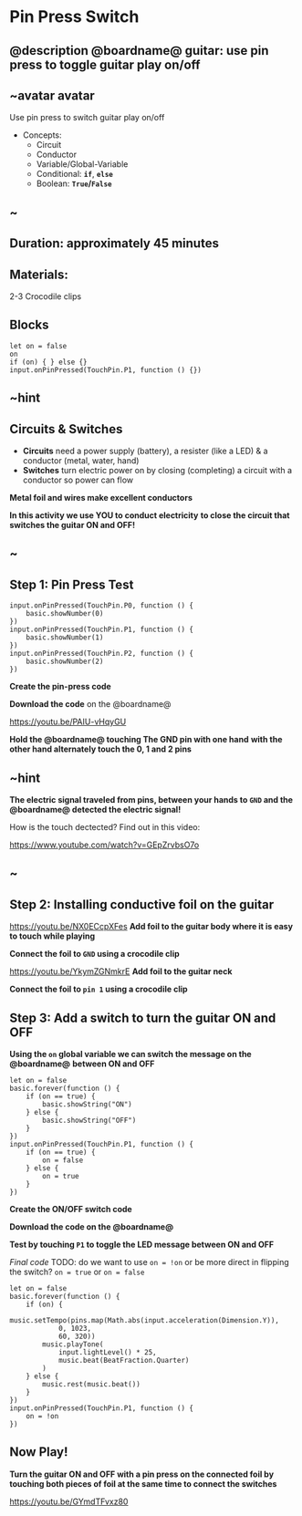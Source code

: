 # Pin Press Switch

## @description @boardname@ guitar: use pin press to toggle guitar play on/off

## ~avatar avatar
Use pin press to switch guitar play on/off

* Concepts:
    * Circuit
    * Conductor
    * Variable/Global-Variable
    * Conditional: **`if`**, **`else`**
    * Boolean: **`True`/`False`**
## ~

## Duration: approximately 45 minutes

## Materials:
2-3 Crocodile clips

## Blocks

```cards
let on = false
on
if (on) { } else {}
input.onPinPressed(TouchPin.P1, function () {})
```



## ~hint
## Circuits & Switches
* **Circuits** need a power supply (battery), a resister (like a LED) & a conductor (metal, water, hand)
* **Switches** turn electric power on by closing (completing) a circuit with a conductor so power can flow

**Metal foil and wires make excellent conductors**

**In this activity we use YOU to conduct electricity**
**to close the circuit that switches the guitar ON and OFF!**
## ~

## Step 1: Pin Press Test

```blocks
input.onPinPressed(TouchPin.P0, function () {
    basic.showNumber(0)
})
input.onPinPressed(TouchPin.P1, function () {
    basic.showNumber(1)
})
input.onPinPressed(TouchPin.P2, function () {
    basic.showNumber(2)
})
```
**Create the pin-press code**

**Download the code** on the @boardname@

https://youtu.be/PAIU-vHqyGU

**Hold the @boardname@ touching The GND pin with one hand**
**with the other hand alternately touch the 0, 1 and 2 pins**

## ~hint

**The electric signal traveled from pins, between your hands to `GND` and the @boardname@ detected the electric signal!**

How is the touch dectected? Find out in this video:

https://www.youtube.com/watch?v=GEpZrvbsO7o

## ~

## Step 2: Installing conductive foil on the guitar
https://youtu.be/NX0ECcpXFes
**Add foil to the guitar body where it is easy to touch while playing**

**Connect the foil to `GND` using a crocodile clip**

https://youtu.be/YkymZGNmkrE
**Add foil to the guitar neck**

**Connect the foil to `pin 1` using a crocodile clip**

## Step 3: Add a switch to turn the guitar ON and OFF
**Using the `on` global variable we can switch the message on the @boardname@**
**between ON and OFF**
```blocks
let on = false
basic.forever(function () {
    if (on == true) {
        basic.showString("ON")
    } else {
        basic.showString("OFF")
    }
})
input.onPinPressed(TouchPin.P1, function () {
    if (on == true) {
        on = false
    } else {
        on = true
    }
})
```
**Create the ON/OFF switch code**

**Download the code on the @boardname@**

**Test by touching `P1` to toggle the LED message between ON and OFF**

*Final code*
TODO: do we want to use `on = !on` or be more direct in flipping the switch? `on = true` or `on = false`
```blocks
let on = false
basic.forever(function () {
    if (on) {
        music.setTempo(pins.map(Math.abs(input.acceleration(Dimension.Y)),
            0, 1023,
            60, 320))
        music.playTone(
            input.lightLevel() * 25,
            music.beat(BeatFraction.Quarter)
        )
    } else {
        music.rest(music.beat())
    }
})
input.onPinPressed(TouchPin.P1, function () {
    on = !on
})
```
## Now Play!
**Turn the guitar ON and OFF with a pin press on the connected foil by**
**touching both pieces of foil at the same time to connect the switches**

https://youtu.be/GYmdTFvxz80